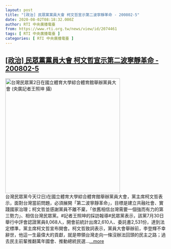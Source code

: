 ```yaml
---
layout: post
title: "[政治] 民眾黨黨員大會 柯文哲宣示第二波寧靜革命 - 200802-5"
date: 2020-08-02T08:18:32.000Z
author: RTI 中央廣播電臺
from: https://www.rti.org.tw/news/view/id/2074461
tags: [ RTI 中央廣播電臺 ]
categories: [ RTI 中央廣播電臺 ]
---
```

<!--1596356312000-->
[[政治] 民眾黨黨員大會 柯文哲宣示第二波寧靜革命 - 200802-5](https://www.rti.org.tw/news/view/id/2074461)
------

<div>
<img src="https://static.rti.org.tw/assets/thumbnails/2020/08/02/a1c6f0d09df8f6c1cee2f30dcbdd6f4c.jpg" width="360" alt="台灣民眾黨2日在國立體育大學綜合體育館舉辦黨員大會 (央廣記者王照坤 攝)" title="台灣民眾黨2日在國立體育大學綜合體育館舉辦黨員大會 (央廣記者王照坤 攝)"><br>台灣民眾黨今天(2日)在國立體育大學綜合體育館舉辦黨員大會，黨主席柯文哲表示，面對台灣當前問題，必須展開「第二波寧靜革命」，目標是建立共融社會、實踐國家治理；柯文哲並感謝黨員不離不棄，「依舊相信台灣需要一個強而有力的第三勢力」、相信台灣民眾黨。#記者王照坤的採訪報導#民眾黨表示，該黨7月30日舉行中評會認證黨員8,068人，開會前統計出席2,610人、委託書2,531份，達到法定標準，黨主席柯文哲宣布開會。柯文哲致詞表示，黨員大會舉辦前，李登輝不幸辭世，他這一生最偉大的貢獻，就是帶領台灣走向一條沒辦法回頭的民主之路；過去民主前輩推翻萬年國會、推動總統民選...<a target="_blank" href="https://www.rti.org.tw/news/view/id/2074461">...more</a>
</div>
